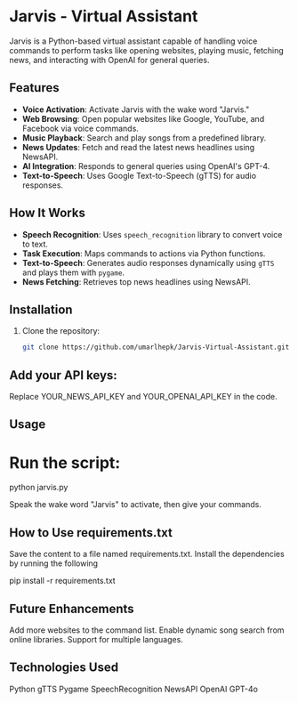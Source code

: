 # Jarvis - Virtual Assistant

Jarvis is a Python-based virtual assistant capable of handling voice commands to perform tasks like opening websites, playing music, fetching news, and interacting with OpenAI for general queries.

## Features
- **Voice Activation**: Activate Jarvis with the wake word "Jarvis."
- **Web Browsing**: Open popular websites like Google, YouTube, and Facebook via voice commands.
- **Music Playback**: Search and play songs from a predefined library.
- **News Updates**: Fetch and read the latest news headlines using NewsAPI.
- **AI Integration**: Responds to general queries using OpenAI's GPT-4.
- **Text-to-Speech**: Uses Google Text-to-Speech (gTTS) for audio responses.

## How It Works
- **Speech Recognition**: Uses `speech_recognition` library to convert voice to text.
- **Task Execution**: Maps commands to actions via Python functions.
- **Text-to-Speech**: Generates audio responses dynamically using `gTTS` and plays them with `pygame`.
- **News Fetching**: Retrieves top news headlines using NewsAPI.

## Installation
1. Clone the repository:
   ```bash
   git clone https://github.com/umarlhepk/Jarvis-Virtual-Assistant.git


## Add your API keys:
Replace YOUR_NEWS_API_KEY and YOUR_OPENAI_API_KEY in the code.

## Usage
# Run the script:

  python jarvis.py

Speak the wake word "Jarvis" to activate, then give your commands.

## How to Use requirements.txt
Save the content to a file named requirements.txt.
Install the dependencies by running the following

 pip install -r requirements.txt


## Future Enhancements
Add more websites to the command list.
Enable dynamic song search from online libraries.
Support for multiple languages.

## Technologies Used
Python
gTTS
Pygame
SpeechRecognition
NewsAPI
OpenAI GPT-4o
